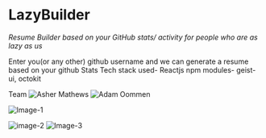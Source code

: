 # LazyBuilder
_Resume Builder based on your GitHub stats/ activity for people who are as lazy as us_
<br/>

Enter you(or any other) github username and we can generate a resume based on your github Stats
Tech stack used- Reactjs
npm modules- geist-ui, octokit

Team
![Asher Mathews](https://github.com/Asher-MS)
![Adam Oommen](https://github.com/weberstills)

![Image-1](https://pic-hoster.net/images/2021/09/04/Screenshot-11.png)

![image-2](https://pic-hoster.net/images/2021/09/04/Screenshot-13.png)
![Image-3](https://pic-hoster.net/images/2021/09/04/Screenshot-16.png)

